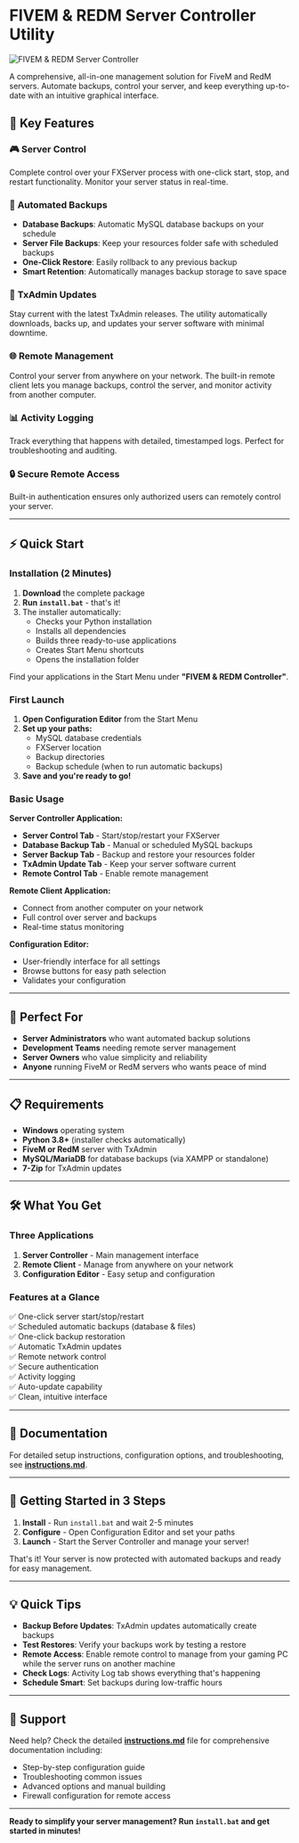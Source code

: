 # FIVEM & REDM Server Controller Utility

![FIVEM & REDM Server Controller](https://rosewoodridge.xyz/img/fivem-redm-server-utility.jpg)

A comprehensive, all-in-one management solution for FiveM and RedM servers. Automate backups, control your server, and keep everything up-to-date with an intuitive graphical interface.

## 🚀 Key Features

### 🎮 **Server Control**
Complete control over your FXServer process with one-click start, stop, and restart functionality. Monitor your server status in real-time.

### 💾 **Automated Backups**
- **Database Backups**: Automatic MySQL database backups on your schedule
- **Server File Backups**: Keep your resources folder safe with scheduled backups
- **One-Click Restore**: Easily rollback to any previous backup
- **Smart Retention**: Automatically manages backup storage to save space

### 🔄 **TxAdmin Updates**
Stay current with the latest TxAdmin releases. The utility automatically downloads, backs up, and updates your server software with minimal downtime.

### 🌐 **Remote Management**
Control your server from anywhere on your network. The built-in remote client lets you manage backups, control the server, and monitor activity from another computer.

### 📊 **Activity Logging**
Track everything that happens with detailed, timestamped logs. Perfect for troubleshooting and auditing.

### 🔒 **Secure Remote Access**
Built-in authentication ensures only authorized users can remotely control your server.

---

## ⚡ Quick Start

### Installation (2 Minutes)

1. **Download** the complete package
2. **Run `install.bat`** - that's it!
3. The installer automatically:
   - Checks your Python installation
   - Installs all dependencies
   - Builds three ready-to-use applications
   - Creates Start Menu shortcuts
   - Opens the installation folder

Find your applications in the Start Menu under **"FIVEM & REDM Controller"**.

### First Launch

1. **Open Configuration Editor** from the Start Menu
2. **Set up your paths:**
   - MySQL database credentials
   - FXServer location
   - Backup directories
   - Backup schedule (when to run automatic backups)
3. **Save and you're ready to go!**

### Basic Usage

**Server Controller Application:**
- **Server Control Tab** - Start/stop/restart your FXServer
- **Database Backup Tab** - Manual or scheduled MySQL backups
- **Server Backup Tab** - Backup and restore your resources folder
- **TxAdmin Update Tab** - Keep your server software current
- **Remote Control Tab** - Enable remote management

**Remote Client Application:**
- Connect from another computer on your network
- Full control over server and backups
- Real-time status monitoring

**Configuration Editor:**
- User-friendly interface for all settings
- Browse buttons for easy path selection
- Validates your configuration

---

## 🎯 Perfect For

- **Server Administrators** who want automated backup solutions
- **Development Teams** needing remote server management
- **Server Owners** who value simplicity and reliability
- **Anyone** running FiveM or RedM servers who wants peace of mind

---

## 📋 Requirements

- **Windows** operating system
- **Python 3.8+** (installer checks automatically)
- **FiveM or RedM** server with TxAdmin
- **MySQL/MariaDB** for database backups (via XAMPP or standalone)
- **7-Zip** for TxAdmin updates

---

## 🛠️ What You Get

### Three Applications

1. **Server Controller** - Main management interface
2. **Remote Client** - Manage from anywhere on your network
3. **Configuration Editor** - Easy setup and configuration

### Features at a Glance

✅ One-click server start/stop/restart  
✅ Scheduled automatic backups (database & files)  
✅ One-click backup restoration  
✅ Automatic TxAdmin updates  
✅ Remote network control  
✅ Secure authentication  
✅ Activity logging  
✅ Auto-update capability  
✅ Clean, intuitive interface  

---

## 📖 Documentation

For detailed setup instructions, configuration options, and troubleshooting, see **[instructions.md](instructions.md)**.

---

## 🚦 Getting Started in 3 Steps

1. **Install** - Run `install.bat` and wait 2-5 minutes
2. **Configure** - Open Configuration Editor and set your paths
3. **Launch** - Start the Server Controller and manage your server!

That's it! Your server is now protected with automated backups and ready for easy management.

---

## 💡 Quick Tips

- **Backup Before Updates**: TxAdmin updates automatically create backups
- **Test Restores**: Verify your backups work by testing a restore
- **Remote Access**: Enable remote control to manage from your gaming PC while the server runs on another machine
- **Check Logs**: Activity Log tab shows everything that's happening
- **Schedule Smart**: Set backups during low-traffic hours

---

## 🔧 Support

Need help? Check the detailed **[instructions.md](instructions.md)** file for comprehensive documentation including:
- Step-by-step configuration guide
- Troubleshooting common issues
- Advanced options and manual building
- Firewall configuration for remote access

---

**Ready to simplify your server management? Run `install.bat` and get started in minutes!**
